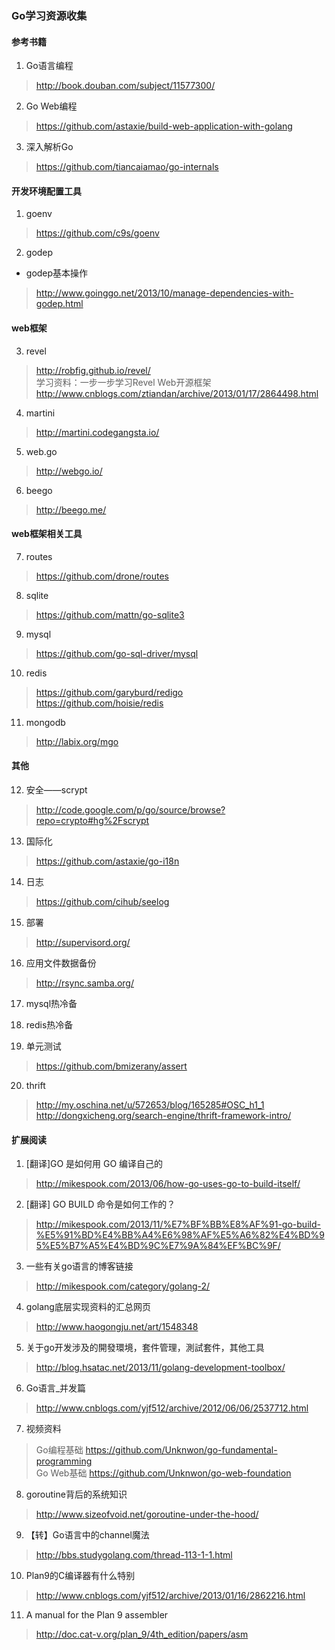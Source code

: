 ### Go学习资源收集

#### 参考书籍
1. Go语言编程
> http://book.douban.com/subject/11577300/  

2. Go Web编程
> https://github.com/astaxie/build-web-application-with-golang  

3. 深入解析Go
> https://github.com/tiancaiamao/go-internals  

#### 开发环境配置工具
1. goenv
> https://github.com/c9s/goenv  

2. godep
+ godep基本操作
> http://www.goinggo.net/2013/10/manage-dependencies-with-godep.html  

#### web框架
3. revel
> http://robfig.github.io/revel/  
> 学习资料：一步一步学习Revel Web开源框架  
> http://www.cnblogs.com/ztiandan/archive/2013/01/17/2864498.html  

4. martini
> http://martini.codegangsta.io/  

5. web.go
> http://webgo.io/  

6. beego
> http://beego.me/  

#### web框架相关工具
7. routes
> https://github.com/drone/routes  

8. sqlite
> https://github.com/mattn/go-sqlite3  

9. mysql
> https://github.com/go-sql-driver/mysql  

10. redis
> https://github.com/garyburd/redigo  
> https://github.com/hoisie/redis  

11. mongodb
> http://labix.org/mgo  

#### 其他
12. 安全——scrypt
> http://code.google.com/p/go/source/browse?repo=crypto#hg%2Fscrypt  

13. 国际化
> https://github.com/astaxie/go-i18n  

14. 日志
> https://github.com/cihub/seelog  

15. 部署
> http://supervisord.org/  

16. 应用文件数据备份
> http://rsync.samba.org/  

17. mysql热冷备

18. redis热冷备

19. 单元测试
> https://github.com/bmizerany/assert  

20. thrift
> http://my.oschina.net/u/572653/blog/165285#OSC_h1_1  
> http://dongxicheng.org/search-engine/thrift-framework-intro/  

#### 扩展阅读
1. [翻译]GO 是如何用 GO 编译自己的
> http://mikespook.com/2013/06/how-go-uses-go-to-build-itself/  

2. [翻译] GO BUILD 命令是如何工作的？
> http://mikespook.com/2013/11/%E7%BF%BB%E8%AF%91-go-build-%E5%91%BD%E4%BB%A4%E6%98%AF%E5%A6%82%E4%BD%95%E5%B7%A5%E4%BD%9C%E7%9A%84%EF%BC%9F/  

3. 一些有关go语言的博客链接
> http://mikespook.com/category/golang-2/  

4. golang底层实现资料的汇总网页
> http://www.haogongju.net/art/1548348  

5. 关于go开发涉及的開發環境，套件管理，測試套件，其他工具
> http://blog.hsatac.net/2013/11/golang-development-toolbox/  

6. Go语言_并发篇
> http://www.cnblogs.com/yjf512/archive/2012/06/06/2537712.html  

7. 视频资料
> Go编程基础 https://github.com/Unknwon/go-fundamental-programming  
> Go Web基础 https://github.com/Unknwon/go-web-foundation  

8. goroutine背后的系统知识
> http://www.sizeofvoid.net/goroutine-under-the-hood/  

9. 【转】Go语言中的channel魔法
> http://bbs.studygolang.com/thread-113-1-1.html  

10. Plan9的C编译器有什么特别
> http://www.cnblogs.com/yjf512/archive/2013/01/16/2862216.html  

11. A manual for the Plan 9 assembler
> http://doc.cat-v.org/plan_9/4th_edition/papers/asm  
